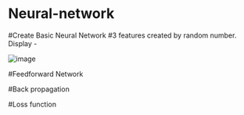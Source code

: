 # Neural-network


#Create Basic Neural Network
#3 features created by random number. Display - 

![image](https://user-images.githubusercontent.com/81118476/132380468-ac917376-1c91-456d-af5e-a3395a0351c6.png)



#Feedforward Network


#Back propagation


#Loss function
